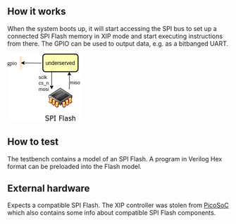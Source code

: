 ## How it works

When the system boots up, it will start accessing the SPI bus to set up a connected SPI Flash memory in XIP mode and start executing instructions from there. The GPIO can be used to output data, e.g. as a bitbanged UART.

![Environment](underserved_env.png)

## How to test

The testbench contains a model of an SPI Flash. A program in Verilog Hex format can be preloaded into the Flash model.

## External hardware

Expects a compatible SPI Flash. The XIP controller was stolen from [PicoSoC](https://github.com/YosysHQ/picorv32) which also contains some info about compatible SPI Flash components.
